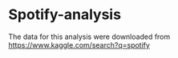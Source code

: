 # Spotify-analysis

The data for this analysis were downloaded from https://www.kaggle.com/search?q=spotify
